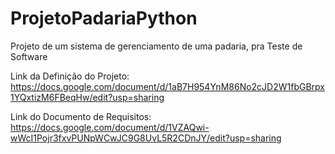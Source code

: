 # ProjetoPadariaPython
Projeto de um sistema de gerenciamento de uma padaria, pra Teste de Software

Link da Definição do Projeto:
https://docs.google.com/document/d/1aB7H954YnM86No2cJD2W1fbGBrpx1YQxtizM6FBeqHw/edit?usp=sharing

Link do Documento de Requisitos:
https://docs.google.com/document/d/1VZAQwi-wWcI1Pojr3fxvPUNpWCwJC9G8UvL5R2CDnJY/edit?usp=sharing
